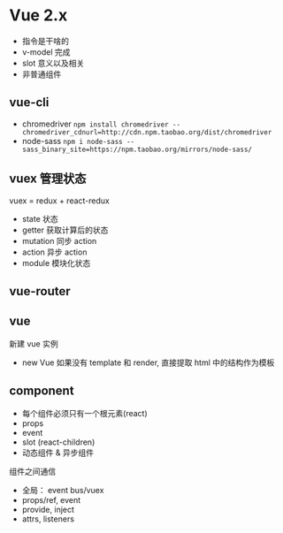 # Vue 2.x

- 指令是干啥的
- v-model 完成
- slot 意义以及相关
- 非普通组件



## vue-cli

- chromedriver `npm install chromedriver --chromedriver_cdnurl=http://cdn.npm.taobao.org/dist/chromedriver`
- node-sass `npm i node-sass --sass_binary_site=https://npm.taobao.org/mirrors/node-sass/`

## vuex 管理状态

vuex = redux + react-redux

- state 状态
- getter 获取计算后的状态
- mutation 同步 action
- action 异步 action
- module 模块化状态

## vue-router

## vue

新建 vue 实例

- new Vue 如果没有 template 和 render, 直接提取 html 中的结构作为模板

## component

- 每个组件必须只有一个根元素(react)
- props
- event
- slot (react-children)
- 动态组件 & 异步组件

组件之间通信

- 全局： event bus/vuex
- props/ref, event
- provide, inject
- attrs, listeners
